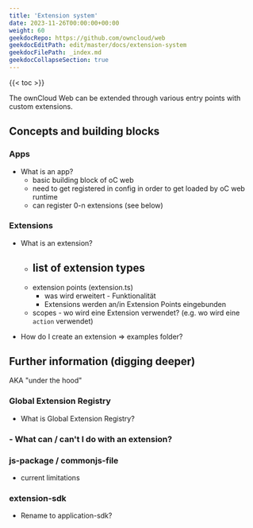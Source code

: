 ```yaml
---
title: 'Extension system'
date: 2023-11-26T00:00:00+00:00
weight: 60
geekdocRepo: https://github.com/owncloud/web
geekdocEditPath: edit/master/docs/extension-system
geekdocFilePath: _index.md
geekdocCollapseSection: true
---
```


{{< toc >}}

The ownCloud Web can be extended through various entry points with custom extensions.

## Concepts and building blocks

### Apps

- What is an app?
    - basic building block of oC web
    - need to get registered in config in order to get loaded by oC web runtime
    - can register 0-n extensions (see below)

<!-- TODO: Add minimum viable app via ClassicApplicationScript/ApplicationInformation interface -->

### Extensions

- What is an extension?
    - list of extension types
        - 
    - extension points (extension.ts)
        - was wird erweitert - Funktionalität
        - Extensions werden an/in Extension Points eingebunden
    - scopes - wo wird eine Extension verwendet? (e.g. wo wird eine `action` verwendet)
<!-- See if extension point/scope differentiation is still necessary after formulating text -->

- How do I create an extension => examples folder?


## Further information (digging deeper)

AKA "under the hood"

### Global Extension Registry

- What is Global Extension Registry?

### - What can / can't I do with an extension?



### js-package / commonjs-file

- current limitations

### extension-sdk

- Rename to application-sdk?
